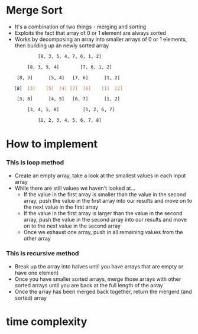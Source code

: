 # Merge Sort

* It's a combination of two things - merging and sorting
* Exploits the fact that array of 0 or 1 element are always sorted
* Works by decomposing an array into smaller arrays of 0 or 1 elements, then building up an newly sorted array

```bash
            [8, 3, 5, 4, 7, 6, 1, 2]

        [8, 3, 5, 4]        [7, 6, 1, 2]

    [8, 3]      [5, 4]   [7, 6]      [1, 2]

   [8]  [3]    [5]  [4] [7]  [6]    [1]  [2]

    [3, 8]      [4, 5]   [6, 7]      [1, 2]

        [3, 4, 5, 8]         [1, 2, 6, 7]

            [1, 2, 3, 4, 5, 6, 7, 8]
```

# How to implement

### This is loop method

* Create an empty array, take a look at the smallest values in each input array
* While there are still values we haven't looked at...
    * If the value in the first array is smaller than the value in the second array, push the value in the first array into our results and move on to the next value in the first array
    * If the value in the first array is larger than the value in the second array, push the value in the second array into our results and move on to the next value in the second array
    * Once we exhaust one array, push in all remaining values from the other array

### This is recursive method

* Break up the array into halves until you have arrays that are empty or have one element
* Once you have smaller sorted arrays, merge those arrays with other sorted arrays until you are back at the full length of the array
* Once the array has been merged back together, return the mergerd (and sorted) array

# time complexity
